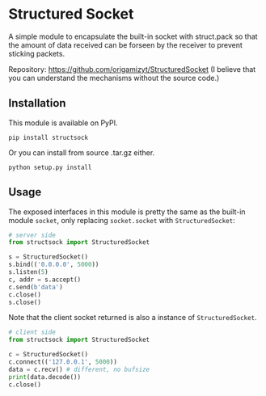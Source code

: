 # Structured Socket

A simple module to encapsulate the built-in socket with struct.pack so that the amount of data received can be forseen by the receiver to prevent sticking packets.

Repository: https://github.com/origamizyt/StructuredSocket
(I believe that you can understand the mechanisms without the source code.)

## Installation

This module is available on PyPI.
```
pip install structsock
```

Or you can install from source .tar.gz either.
```
python setup.py install
```

## Usage

The exposed interfaces in this module is pretty the same as the built-in module `socket`, only replacing `socket.socket` with `StructuredSocket`:
```py
# server side
from structsock import StructuredSocket

s = StructuredSocket()
s.bind(('0.0.0.0', 5000))
s.listen(5)
c, addr = s.accept()
c.send(b'data')
c.close()
s.close()
```

Note that the client socket returned is also a instance of `StructuredSocket`.
```py
# client side
from structsock import StructuredSocket

c = StructuredSocket()
c.connect(('127.0.0.1', 5000))
data = c.recv() # different, no bufsize
print(data.decode())
c.close()
```